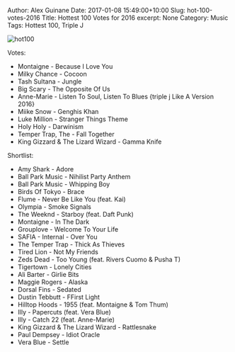Author: Alex Guinane
Date: 2017-01-08 15:49:00+10:00
Slug: hot-100-votes-2016
Title: Hottest 100 Votes for 2016
excerpt: None
Category: Music
Tags: Hottest 100, Triple J

![hot100](/images/2017/2017-01-08-hot-100-votes-2016/hot100-2016.png)

Votes:

- Montaigne - Because I Love You
- Milky Chance - Cocoon
- Tash Sultana - Jungle
- Big Scary - The Opposite Of Us
- Anne-Marie - Listen To Soul, Listen To Blues {triple j Like A Version 2016}
- Miike Snow - Genghis Khan
- Luke Million - Stranger Things Theme
- Holy Holy - Darwinism
- Temper Trap, The - Fall Together
- King Gizzard & The Lizard Wizard - Gamma Knife


Shortlist:

- Amy Shark - Adore
- Ball Park Music - Nihilist Party Anthem
- Ball Park Music - Whipping Boy
- Birds Of Tokyo - Brace
- Flume - Never Be Like You (feat. Kai)
- Olympia - Smoke Signals
- The Weeknd - Starboy (feat. Daft Punk)
- Montaigne - In The Dark
- Grouplove - Welcome To Your Life
- SAFIA - Internal - Over You
- The Temper Trap - Thick As Thieves
- Tired Lion - Not My Friends
- Zeds Dead - Too Young (feat. Rivers Cuomo & Pusha T)
- Tigertown - Lonely Cities
- Ali Barter - Girlie Bits
- Maggie Rogers - Alaska
- Dorsal Fins - Sedated
- Dustin Tebbutt - FFirst Light
- Hilltop Hoods - 1955 (feat. Montaigne & Tom Thum)
- Illy - Papercuts (feat. Vera Blue)
- Illy - Catch 22 (feat. Anne-Marie)
- King Gizzard & The Lizard Wizard - Rattlesnake
- Paul Dempsey - Idiot Oracle
- Vera Blue - Settle